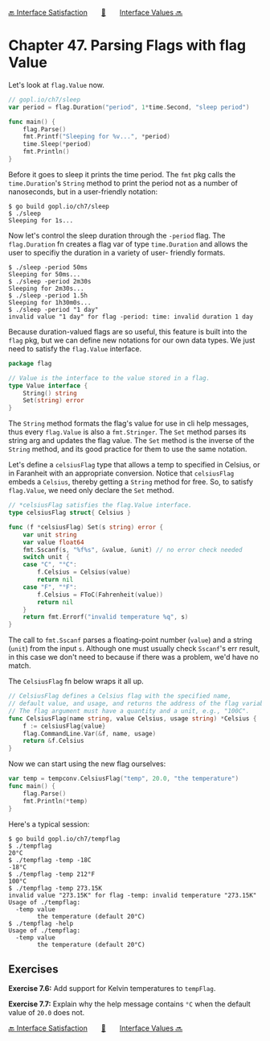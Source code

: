 [🔙 Interface Satisfaction][previous-chapter]&nbsp;&nbsp;&nbsp;&nbsp;&nbsp;&nbsp;&nbsp;[🏡][readme]&nbsp;&nbsp;&nbsp;&nbsp;&nbsp;&nbsp;&nbsp;[Interface Values 🔜][upcoming-chapter]

# Chapter 47. Parsing Flags with flag Value

Let's look at `flag.Value` now.

```go
// gopl.io/ch7/sleep
var period = flag.Duration("period", 1*time.Second, "sleep period")

func main() {
    flag.Parse()
    fmt.Printf("Sleeping for %v...", *period)
    time.Sleep(*period)
    fmt.Println()
}
```

Before it goes to sleep it prints the time period. The `fmt` pkg calls the `time.Duration`'s 
`String` method to print the period not as a number of nanoseconds, but in a user-friendly notation:

```
$ go build gopl.io/ch7/sleep
$ ./sleep
Sleeping for 1s...
```

Now let's control the sleep duration through the `-period` flag. The `flag.Duration` fn creates a
flag var of type `time.Duration` and allows the user to specifiy the duration in a variety of user-
friendly formats.

```
$ ./sleep -period 50ms
Sleeping for 50ms...
$ ./sleep -period 2m30s
Sleeping for 2m30s...
$ ./sleep -period 1.5h
Sleeping for 1h30m0s...
$ ./sleep -period "1 day"
invalid value "1 day" for flag -period: time: invalid duration 1 day
```

Because duration-valued flags are so useful, this feature is built into the `flag` pkg, but we can
define new notations for our own data types. We just need to satisfy the `flag.Value` interface.

```go
package flag

// Value is the interface to the value stored in a flag.
type Value interface {
    String() string
    Set(string) error
}
```

The `String` method formats the flag's value for use in cli help messages, thus every `flag.Value`
is also a `fmt.Stringer`. The `Set` method parses its string arg and updates the flag value.
The `Set` method is the inverse of the `String` method, and its good practice for them to use the
same notation.

Let's define a `celsiusFlag` type that allows a temp to specified in Celsius, or in Faranheit with
an appropriate conversion. Notice that `celsiusFlag` embeds a `Celsius`, thereby getting a `String`
method for free. So, to satisfy `flag.Value`, we need only declare the `Set` method.

```go
// *celsiusFlag satisfies the flag.Value interface.
type celsiusFlag struct{ Celsius }

func (f *celsiusFlag) Set(s string) error {
    var unit string
    var value float64
    fmt.Sscanf(s, "%f%s", &value, &unit) // no error check needed
    switch unit {
    case "C", "°C":
        f.Celsius = Celsius(value)
        return nil
    case "F", "°F":
        f.Celsius = FToC(Fahrenheit(value))
        return nil
    }
    return fmt.Errorf("invalid temperature %q", s)
}
```

The call to `fmt.Sscanf` parses a floating-point number (`value`) and a string (`unit`) from the
input `s`. Although one must usually check `Sscanf`'s err result, in this case we don't need to
because if there was a problem, we'd have no match.

The `CelsiusFlag` fn below wraps it all up.

```go
// CelsiusFlag defines a Celsius flag with the specified name,
// default value, and usage, and returns the address of the flag variable.
// The flag argument must have a quantity and a unit, e.g., "100C".
func CelsiusFlag(name string, value Celsius, usage string) *Celsius {
    f := celsiusFlag{value}
    flag.CommandLine.Var(&f, name, usage)
    return &f.Celsius
}
```

Now we can start using the new flag ourselves:


```go
var temp = tempconv.CelsiusFlag("temp", 20.0, "the temperature")
func main() {
    flag.Parse()
    fmt.Println(*temp)
}
```

Here's a typical session:

```
$ go build gopl.io/ch7/tempflag
$ ./tempflag
20°C
$ ./tempflag -temp -18C
-18°C
$ ./tempflag -temp 212°F
100°C
$ ./tempflag -temp 273.15K
invalid value "273.15K" for flag -temp: invalid temperature "273.15K"
Usage of ./tempflag:
  -temp value
        the temperature (default 20°C)
$ ./tempflag -help
Usage of ./tempflag:
  -temp value
        the temperature (default 20°C)
```

## Exercises

**Exercise 7.6:** Add support for Kelvin temperatures to `tempFlag`.

**Exercise 7.7:** Explain why the help message contains `°C` when the default value of `20.0`
does not.

[🔙 Interface Satisfaction][previous-chapter]&nbsp;&nbsp;&nbsp;&nbsp;&nbsp;&nbsp;&nbsp;[🏡][readme]&nbsp;&nbsp;&nbsp;&nbsp;&nbsp;&nbsp;&nbsp;[Interface Values 🔜][upcoming-chapter]

[readme]: README.md
[previous-chapter]: ch046-interface-satisfaction.md
[upcoming-chapter]: ch048-interface-values.md
